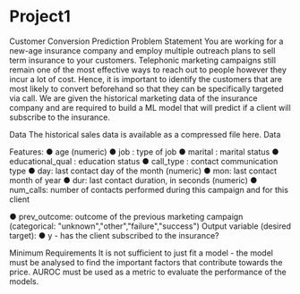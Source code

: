 # Project1
Customer Conversion Prediction
Problem Statement
You are working for a new-age insurance company and employ
multiple outreach plans to sell term insurance to your
customers. Telephonic marketing campaigns still remain one of
the most effective ways to reach out to people however they
incur a lot of cost. Hence, it is important to identify the
customers that are most likely to convert beforehand so that
they can be specifically targeted via call. We are given the
historical marketing data of the insurance company and are
required to build a ML model that will predict if a client will
subscribe to the insurance.

Data
The historical sales data is available as a compressed file here.
Data

Features:
● age (numeric)
● job : type of job
● marital : marital status
● educational_qual : education status
● call_type : contact communication type
● day: last contact day of the month (numeric)
● mon: last contact month of year
● dur: last contact duration, in seconds (numeric)
● num_calls: number of contacts performed during this
campaign and for this client

● prev_outcome: outcome of the previous marketing
campaign (categorical:
"unknown","other","failure","success")
Output variable (desired target):
● y - has the client subscribed to the insurance?

Minimum Requirements
It is not sufficient to just fit a model - the model must be
analysed to find the important factors that contribute towards
the price. AUROC must be used as a metric to evaluate the
performance of the models.
